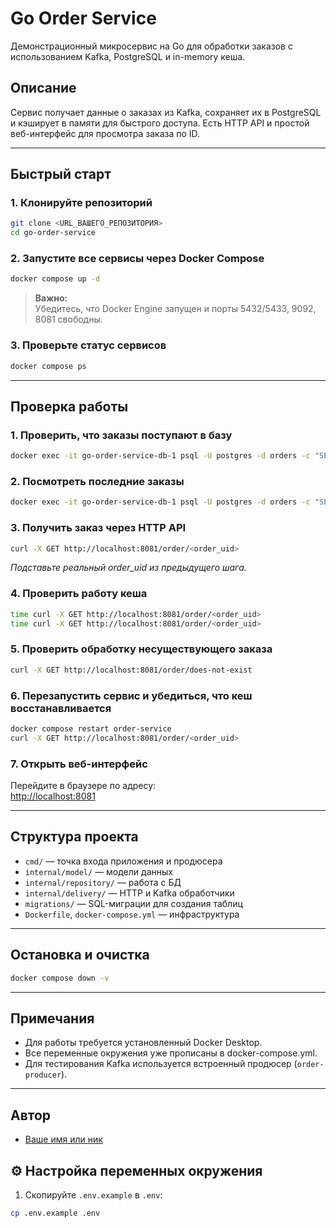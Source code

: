 # Go Order Service

Демонстрационный микросервис на Go для обработки заказов с использованием Kafka, PostgreSQL и in-memory кеша.

## Описание

Сервис получает данные о заказах из Kafka, сохраняет их в PostgreSQL и кэширует в памяти для быстрого доступа. Есть HTTP API и простой веб-интерфейс для просмотра заказа по ID.

---

## Быстрый старт

### 1. Клонируйте репозиторий

```bash
git clone <URL_ВАШЕГО_РЕПОЗИТОРИЯ>
cd go-order-service
```

### 2. Запустите все сервисы через Docker Compose

```bash
docker compose up -d
```

> **Важно:**  
> Убедитесь, что Docker Engine запущен и порты 5432/5433, 9092, 8081 свободны.

### 3. Проверьте статус сервисов

```bash
docker compose ps
```

---

## Проверка работы

### 1. Проверить, что заказы поступают в базу

```bash
docker exec -it go-order-service-db-1 psql -U postgres -d orders -c "SELECT COUNT(*) FROM orders;"
```

### 2. Посмотреть последние заказы

```bash
docker exec -it go-order-service-db-1 psql -U postgres -d orders -c "SELECT order_uid, track_number, date_created FROM orders ORDER BY date_created DESC LIMIT 5;"
```

### 3. Получить заказ через HTTP API

```bash
curl -X GET http://localhost:8081/order/<order_uid>
```
_Подставьте реальный order_uid из предыдущего шага._

### 4. Проверить работу кеша

```bash
time curl -X GET http://localhost:8081/order/<order_uid>
time curl -X GET http://localhost:8081/order/<order_uid>
```

### 5. Проверить обработку несуществующего заказа

```bash
curl -X GET http://localhost:8081/order/does-not-exist
```

### 6. Перезапустить сервис и убедиться, что кеш восстанавливается

```bash
docker compose restart order-service
curl -X GET http://localhost:8081/order/<order_uid>
```

### 7. Открыть веб-интерфейс

Перейдите в браузере по адресу:  
[http://localhost:8081](http://localhost:8081)

---

## Структура проекта

- `cmd/` — точка входа приложения и продюсера
- `internal/model/` — модели данных
- `internal/repository/` — работа с БД
- `internal/delivery/` — HTTP и Kafka обработчики
- `migrations/` — SQL-миграции для создания таблиц
- `Dockerfile`, `docker-compose.yml` — инфраструктура

---

## Остановка и очистка

```bash
docker compose down -v
```

---

## Примечания

- Для работы требуется установленный Docker Desktop.
- Все переменные окружения уже прописаны в docker-compose.yml.
- Для тестирования Kafka используется встроенный продюсер (`order-producer`).

---

## Автор

- [Ваше имя или ник](https://github.com/ВАШ_GITHUB)

## ⚙️ Настройка переменных окружения

1. Скопируйте `.env.example` в `.env`:
```bash
cp .env.example .env